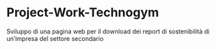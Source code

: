 # Project-Work-Technogym
Sviluppo di una pagina web per il download dei report di sostenibilità di un’impresa del settore secondario
